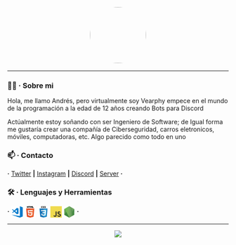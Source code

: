 <p align="center">    
    <img style="border-radius: 100px" width="128" height="128" src="https://github.com/vearphy/imgs/blob/main/githubmephoto.png?raw=true">
</p>


---

### 🤙🏼 **·** Sobre mi

Hola, me llamo Andrés, pero virtualmente soy Vearphy empece en el mundo de la programación a la edad de 12 años creando Bots para Discord

Actúalmente estoy soñando con ser Ingeniero de Software; de Igual forma me gustaría crear una compañía de Ciberseguridad, carros eletronicos, móviles, computadoras, etc. Algo parecido como todo en uno

### 📫 **·** Contacto

**·** [Twitter](https://www.twitter.com/vearphy)
**|** [Instagram](https://www.instagram.com/vearphy/)
**|** [Discord](https://discord.com/users/560327765317124097)
**|** [Server](https://discord.gg/comingsoon) **·**</h>

### 🛠️ **·** Lenguajes y Herramientas

**·** <img align="center" alt="Visual Studio Code" width="26px" src="https://raw.githubusercontent.com/github/explore/80688e429a7d4ef2fca1e82350fe8e3517d3494d/topics/visual-studio-code/visual-studio-code.png" /> <img align="center" alt="HTML5" width="26px" src="https://raw.githubusercontent.com/github/explore/80688e429a7d4ef2fca1e82350fe8e3517d3494d/topics/html/html.png" /> <img align="center" alt="CSS" width="26px" src="https://raw.githubusercontent.com/github/explore/80688e429a7d4ef2fca1e82350fe8e3517d3494d/topics/css/css.png" /> <img align="center" alt="JavaScript" width="26px" src="https://raw.githubusercontent.com/github/explore/80688e429a7d4ef2fca1e82350fe8e3517d3494d/topics/javascript/javascript.png" /> <img align="center" alt="Node.js" width="26px" src="https://raw.githubusercontent.com/github/explore/80688e429a7d4ef2fca1e82350fe8e3517d3494d/topics/nodejs/nodejs.png" /> **·**

---

<div align="center">
<p align="justify/left/right/center">
<img src="https://github.com/vearndev/imgs/blob/main/github.jpg?raw=true">
